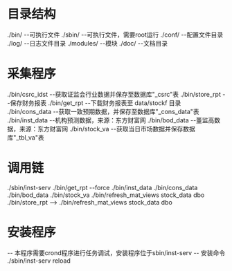 # 目录结构
./bin/ --可执行文件
./sbin/ --可执行文件，需要root运行
./conf/ --配置文件目录
./log/ --日志文件目录
./modules/ --模块
./doc/ --文档目录

# 采集程序
./bin/csrc_idst --获取证监会行业数据并保存至数据库"_csrc"表
./bin/store_rpt --保存财务报表
./bin/get_rpt --下载财务报表至 data/stockf 目录
./bin/cons_data --获取一致预期数据，并保存至数据库"_cons_data"表
./bin/inst_data --机构预测数据，来源：东方财富网
./bin/bod_data --董监高数据，来源：东方财富网
./bin/stock_va --获取当日市场数据并保存数据库"_tbl_va"表

# 调用链
./sbin/inst-serv
./bin/get_rpt --force
./bin/inst_data
./bin/cons_data
./bin/bod_data
./bin/stock_va
./bin/refresh_mat_views stock_data dbo
./bin/store_rpt
--> ./bin/refresh_mat_views stock_data dbo

# 安装程序
-- 本程序需要crond程序进行任务调试，安装程序位于sbin/inst-serv
-- 安装命令 ./sbin/inst-serv reload

